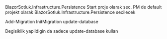 BlazorSotluk.Infrastructure.Persistence Start proje olarak sec.
PM de default projekt olarak BlazorSotluk.Infrastructure.Persistence secilecek

Add-Migration InitMigration
update-database

Degisiklik yapildigin da sadece 
update-database kullan